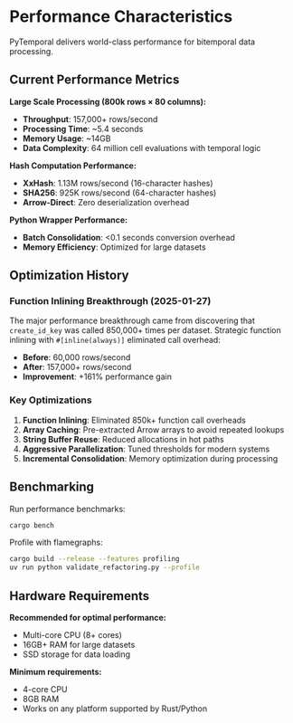 # Performance Characteristics

PyTemporal delivers world-class performance for bitemporal data processing.

## Current Performance Metrics

**Large Scale Processing (800k rows × 80 columns):**
- **Throughput**: 157,000+ rows/second
- **Processing Time**: ~5.4 seconds
- **Memory Usage**: ~14GB
- **Data Complexity**: 64 million cell evaluations with temporal logic

**Hash Computation Performance:**
- **XxHash**: 1.13M rows/second (16-character hashes) 
- **SHA256**: 925K rows/second (64-character hashes)
- **Arrow-Direct**: Zero deserialization overhead

**Python Wrapper Performance:**
- **Batch Consolidation**: <0.1 seconds conversion overhead
- **Memory Efficiency**: Optimized for large datasets

## Optimization History

### Function Inlining Breakthrough (2025-01-27)
The major performance breakthrough came from discovering that `create_id_key` was called 850,000+ times per dataset. Strategic function inlining with `#[inline(always)]` eliminated call overhead:

- **Before**: 60,000 rows/second
- **After**: 157,000+ rows/second  
- **Improvement**: +161% performance gain

### Key Optimizations
1. **Function Inlining**: Eliminated 850k+ function call overheads
2. **Array Caching**: Pre-extracted Arrow arrays to avoid repeated lookups
3. **String Buffer Reuse**: Reduced allocations in hot paths
4. **Aggressive Parallelization**: Tuned thresholds for modern systems
5. **Incremental Consolidation**: Memory optimization during processing

## Benchmarking

Run performance benchmarks:

```bash
cargo bench
```

Profile with flamegraphs:
```bash
cargo build --release --features profiling
uv run python validate_refactoring.py --profile
```

## Hardware Requirements

**Recommended for optimal performance:**
- Multi-core CPU (8+ cores)
- 16GB+ RAM for large datasets
- SSD storage for data loading

**Minimum requirements:**
- 4-core CPU
- 8GB RAM
- Works on any platform supported by Rust/Python